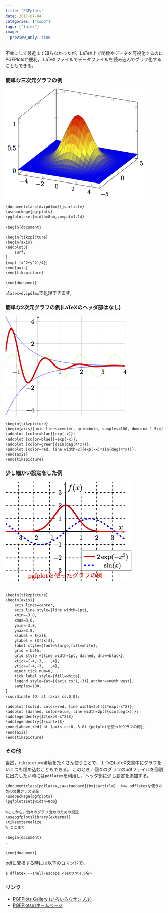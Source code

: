 ```yaml
---
title: "PGFplots"
date: 2017-07-04
categories: ["comp"]
tags: ["latex"]
image:
  preview_only: true
---
```


不幸にして最近まで知らなかったが，LaTeX上で関数やデータを可視化するのにPGFPlotsが便利。
LaTeXファイルでデータファイルを読み込んでグラフ化することもできる。


### 簡単な三次元グラフの例

![](images/pgfplots-sample-figure0.png)

```
\documentclass[dvipdfmx]{jsarticle}
\usepackage{pgfplots}
\pgfplotsset{width=8cm,compat=1.14}

\begin{document}

\begin{tikzpicture}
\begin{axis}
\addplot3[
    surf,
]
{exp(-(x^2+y^2)/4};
\end{axis}
\end{tikzpicture}

\end{document}
```
`platex+dvipdfmx`で処理できます。

### 簡単な2次元グラフの例(LaTeXのヘッダ部はなし)

![](images/pgfplots-sample-figure1.png)

```
\begin{tikzpicture}
\begin{axis}[axis lines=center, grid=both, samples=100, domain=-1.5:4]
\addplot [color=blue]{exp(-x)};
\addplot [color=blue]{-exp(-x)};
\addplot [color=green]{sin(deg(4*x))};
\addplot [color=red, line width=2]{exp(-x)*sin(deg(4*x))};
\end{axis}
\end{tikzpicture}
```

### 少し細かい設定をした例

![](images/pgfplots-sample-figure2.png)

```

\begin{tikzpicture}
\begin{axis}[
    axis lines=center,
    axis line style={line width=1pt},
    xmin=-3.8,
    xmax=3.8,
    ymin=-3.8,
    ymax=3.8,
    xlabel = ${x}$,
    ylabel = {$f(x)$},
    label style={font=\large,fill=white},
    grid = both,
    grid style ={line width=1pt, dashed, draw=black},
    xtick={-4,-3,...,4},
    ytick={-4,-3,...,4},
    minor tick num=0,
    tick label style={fill=white},
    legend style={at={(axis cs:1,-3)},anchor=south west},
    samples=100, 
]
\coordinate (O) at (axis cs:0,0);

\addplot [solid, color=red, line width=2pt]{2*exp(-x^2)};
\addplot [dashed, color=blue, line width=2pt]{sin(deg(x))};
\addlegendentry{$2\exp(-x^2)$}
\addlegendentry{$\sin(x)$}
\node[above,red] at (axis cs:0,-3.8) {pgfplotを使ったグラフの例};
\end{axis}
\end{tikzpicture}

```

### その他

当然，`tikzpicture`環境をたくさん使うことで，１つのLaTeX文書中にグラフをいくつも埋め込むこともできる。
このとき，個々のグラフのpdfファイルを個別に出力したい時には`pdflatex`を利用し，ヘッダ部に少し設定を追加する。

```
\documentclass[pdflatex,ja=standard]{bxjsarticle}  %<= pdflatexを使うための文書クラス定義
\usepackage{pgfplots}
\pgfplotsset{width=8cm}

%ここから，個々のグラフ出力のための設定
\usepgfplotslibrary{external} 
\tikzexternalize
% ここまで

\begin{document}
…

\end{document}
```
pdfに変換する時には以下のコマンドで。
```
$ dflatex --shell-escape <TeXファイル名>
```

### リンク
- [PGFPlots Gallery (いろいろなサンプル)](http://pgfplots.sourceforge.net/gallery.html)
- [PGFPlotsのホームページ](http://pgfplots.sourceforge.net/)
